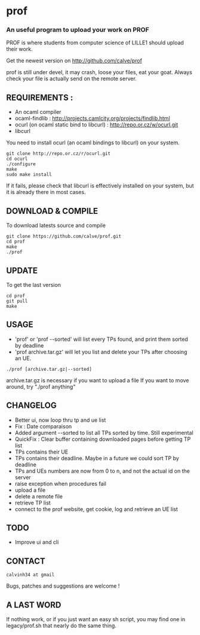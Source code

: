 prof
====

### An useful program to upload your work on PROF

PROF is where students from computer science of LILLE1 should upload their work. 

Get the newest version on http://github.com/calve/prof

prof is still under devel, it may crash, loose your files, eat your goat.
Always check your file is actually send on the remote server.


## REQUIREMENTS :
 * An ocaml compiler
 * ocaml-findlib : http://projects.camlcity.org/projects/findlib.html
 * ocurl (on ocaml static bind to libcurl) : http://repo.or.cz/w/ocurl.git
 * libcurl


You need to install ocurl (an ocaml bindings to libcurl) on your system.

    git clone http://repo.or.cz/r/ocurl.git
    cd ocurl
    ./configure
    make
    sudo make install

If it fails, please check that libcurl is effectively installed on your system, but it is already there in most cases.

## DOWNLOAD & COMPILE

To download latests source and compile

    git clone https://github.com/calve/prof.git
    cd prof
    make
    ./prof

## UPDATE

To get the last version

    cd prof
    git pull
    make

## USAGE

   * 'prof' or 'prof --sorted' will list every TPs found, and print them sorted by deadline
   * 'prof archive.tar.gz' will let you list and delete your TPs after choosing an UE.

    ./prof [archive.tar.gz|--sorted]

archive.tar.gz is necessary if you want to upload a file
If you want to move around, try "./prof anything"

## CHANGELOG

 - Better ui, now loop thru tp and ue list
 - Fix : Date comparaison
 - Added argument --sorted to list all TPs sorted by time. Still experimental
 - QuickFix : Clear buffer containing downloaded pages before getting TP list 
 - TPs contains their UE
 - TPs contains their deadline. Maybe in a future we could sort TP by deadline
 - TPs and UEs numbers are now from 0 to n, and not the actual id on the server	    
 - raise exception when procedures fail 
 - upload a file
 - delete a remote file
 - retrieve TP list
 - connect to the prof website, get cookie, log and retrieve an UE list

## TODO

  - Improve ui and cli

## CONTACT

    calvinh34 at gmail

Bugs, patches and suggestions are welcome !

## A LAST WORD
If nothing work, or if you just want an easy sh script, you may find one in legacy/prof.sh that nearly do the same thing.